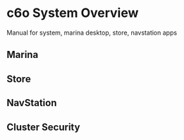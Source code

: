 # c6o System Overview

Manual for system, marina desktop, store, navstation apps

## Marina

## Store

## NavStation

## Cluster Security

